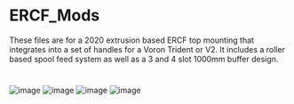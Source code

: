 # ERCF_Mods
These files are for a 2020 extrusion based ERCF top mounting that integrates into a set of handles for a Voron Trident or V2.  It includes a roller based spool feed system as well as a 3 and 4 slot 1000mm buffer design.
#
#
![image](https://user-images.githubusercontent.com/99146508/204062931-6520a5e1-86d6-4056-aeb9-b25cb5553f3e.png)
![image](https://user-images.githubusercontent.com/99146508/201385208-b8b762a2-a182-4361-b0ca-81ff4d03c71a.png)
![image](https://user-images.githubusercontent.com/99146508/201385286-f2886694-4932-4fee-a045-746c4a64086c.png)
![image](https://user-images.githubusercontent.com/99146508/201385442-d1756d61-d571-46b7-ad13-d2b10e60efc9.png)

